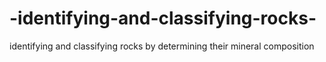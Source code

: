 # -identifying-and-classifying-rocks-
 identifying and classifying rocks by determining  their mineral composition
